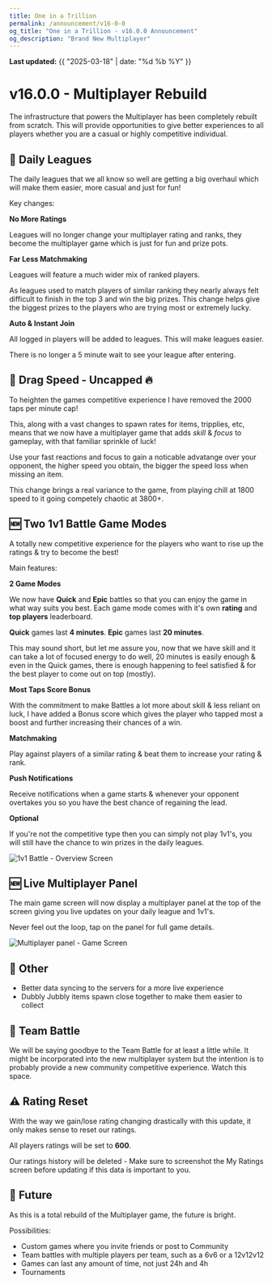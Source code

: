 ```yaml
---
title: One in a Trillion
permalink: /announcement/v16-0-0
og_title: "One in a Trillion - v16.0.0 Announcement"
og_description: "Brand New Multiplayer"
---
```

**Last updated:** {{ "2025-03-18" | date: "%d %b %Y" }}

# v16.0.0 - Multiplayer Rebuild
The infrastructure that powers the Multiplayer has been completely rebuilt from scratch. This will provide opportunities to give better experiences to all players whether you are a casual or highly competitive individual.


## 🔄 Daily Leagues
The daily leagues that we all know so well are getting a big overhaul which will make them easier, more casual and just for fun!

Key changes:

**No More Ratings**

Leagues will no longer change your multiplayer rating and ranks, they become the multiplayer game which is just for fun and prize pots.


**Far Less Matchmaking**

Leagues will feature a much wider mix of ranked players.

As leagues used to match players of similar ranking they nearly always felt difficult to finish in the top 3 and win the big prizes. This change helps give the biggest prizes to the players who are trying most or extremely lucky.


**Auto & Instant Join**

All logged in players will be added to leagues. This will make leagues easier.

There is no longer a 5 minute wait to see your league after entering.


## 🔄 Drag Speed - Uncapped 🔥
To heighten the games competitive experience I have removed the 2000 taps per minute cap! 

This, along with a vast changes to spawn rates for items, tripplies, etc, means that we now have a multiplayer game that adds *skill* & *focus* to gameplay, with that familiar sprinkle of luck!

Use your fast reactions and focus to gain a noticable advatange over your opponent, the higher speed you obtain, the bigger the speed loss when missing an item. 

This change brings a real variance to the game, from playing chill at 1800 speed to it going competely chaotic at 3800+.


## 🆕 Two 1v1 Battle Game Modes
A totally new competitive experience for the players who want to rise up the ratings & try to become the best! 

Main features:

**2 Game Modes**

We now have **Quick** and **Epic** battles so that you can enjoy the game in what way suits you best. Each game mode comes with it's own **rating** and **top players** leaderboard.

**Quick** games last **4 minutes**.
**Epic** games last **20 minutes**.

This may sound short, but let me assure you, now that we have skill and it can take a lot of focused energy to do well, 20 minutes is easily enough & even in the Quick games, there is enough happening to feel satisfied & for the best player to come out on top (mostly).


**Most Taps Score Bonus**

With the commitment to make Battles a lot more about skill & less reliant on luck, I have added a Bonus score which gives the player who tapped most a boost and further increasing their chances of a win.


**Matchmaking**

Play against players of a similar rating & beat them to increase your rating & rank.


**Push Notifications**

Receive notifications when a game starts & whenever your opponent overtakes you so you have the best chance of regaining the lead.


**Optional**

If you're not the competitive type then you can simply not play 1v1's, you will still have the chance to win prizes in the daily leagues.

![1v1 Battle - Overview Screen](/announcements/images/v16-0-0/1v1-overview.jpeg)



## 🆕 Live Multiplayer Panel
The main game screen will now display a multiplayer panel at the top of the screen giving you live updates on your daily league and 1v1's.

Never feel out the loop, tap on the panel for full game details.

![Multiplayer panel - Game Screen](/announcements/images/v16-0-0/multi-panel.PNG)


## 📶 Other
- Better data syncing to the servers for a more live experience
- Dubbly Jubbly items spawn close together to make them easier to collect


## 👋 Team Battle
We will be saying goodbye to the Team Battle for at least a little while. It might be incorporated into the new multiplayer system but the intention is to probably provide a new community competitive experience. Watch this space.


## ⚠️ Rating Reset
With the way we gain/lose rating changing drastically with this update, it only makes sense to reset our ratings.

All players ratings will be set to **600**.

Our ratings history will be deleted - Make sure to screenshot the My Ratings screen before updating if this data is important to you.


## 🚀 Future
As this is a total rebuild of the Multiplayer game, the future is bright.

Possibilities:
- Custom games where you invite friends or post to Community
- Team battles with multiple players per team, such as a 6v6 or a 12v12v12
- Games can last any amount of time, not just 24h and 4h
- Tournaments
